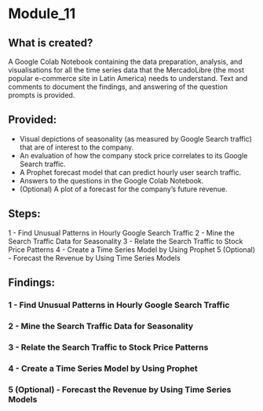 # Module_11

## What is created?

A Google Colab Notebook containing the data preparation, analysis, and visualisations for all the time series data that the MercadoLibre (the most popular e-commerce site in Latin America) needs to understand. Text and comments to document the findings, and answering of the question prompts is provided.


## Provided: 

- Visual depictions of seasonality (as measured by Google Search traffic) that are of interest to the company.
- An evaluation of how the company stock price correlates to its Google Search traffic.
- A Prophet forecast model that can predict hourly user search traffic.
- Answers to the questions in the Google Colab Notebook.
- (Optional) A plot of a forecast for the company’s future revenue.


## Steps:

1 - Find Unusual Patterns in Hourly Google Search Traffic
2 - Mine the Search Traffic Data for Seasonality
3 - Relate the Search Traffic to Stock Price Patterns
4 - Create a Time Series Model by Using Prophet
5 (Optional) - Forecast the Revenue by Using Time Series Models


## Findings:

### 1 - Find Unusual Patterns in Hourly Google Search Traffic



### 2 - Mine the Search Traffic Data for Seasonality



### 3 - Relate the Search Traffic to Stock Price Patterns



### 4 - Create a Time Series Model by Using Prophet



### 5 (Optional) - Forecast the Revenue by Using Time Series Models


